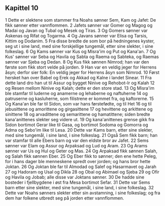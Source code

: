 ## Kapittel 10

1 Dette er slektene som stammer fra Noahs sønner Sem, Kam og Jafet: De fikk sønner etter vannflommen.
2 Jafets sønner var Gomer og Magog og Madai og Javan og Tubal og Mesek og Tiras.
3 Og Gomers sønner var Askenas og Rifat og Togarma.
4 Og Javans sønner var Elisa og Tarsis, Kittim og Dodanim.
5 Fra disse bredte de som bor på hedningenes kyster, seg ut i sine land, med sine forskjellige tungemål, etter sine slekter, i sine folkeslag.
6 Og Kams sønner var Kus og Misra'im og Put og Kana'an.
7 Og Kus' sønner var Seba og Havila og Sabta og Raema og Sabteka, og Raemas sønner var Sjeba og Dedan.
8 Og Kus fikk sønnen Nimrod; han var den første som fikk stort velde på jorden.
9 Han var en veldig jeger for Herrens åsyn; derfor sier folk: En veldig jeger for Herrens åsyn som Nimrod.
10 Først hersket han over Babel og Erek og Akkad og Kalne i landet Sinear.
11 Fra dette land dro han ut til Assur og bygget Ninive og Rehobot-Ir og Kalah
12 og Resen mellom Ninive og Kalah; dette er den store stad.
13 Og Misra'im ble stamfar til luderne og anamerne og lehaberne og naftuherne
14 og patruserne og kasluherne, som filistrene er kommet fra, og kaftorerne.
15 Og Kana'an ble far til Sidon, som var hans førstefødte, og til Het
16 og til jebusittene og amorittene og girgasittene
17 og hevittene og arkittene og sinittene
18 og arvadittene og semarittene og hamatittene; siden bredte kana'anittenes slekter seg videre ut.
19 Og kana'anittenes grense gikk fra Sidon bortimot Gerar like til Gasa, og bortimot Sodoma og Gomorra og Adma og Sebo'im like til Lesa.
20 Dette var Kams barn, etter sine slekter, med sine tungemål, i sine land, i sine folkeslag.
21 Også Sem fikk barn; han var stamfar til alle Ebers barn og var den eldste bror av Jafet.
22 Sems sønner var Elam og Assur og Arpaksad og Lud og Aram.
23 Og Arams sønner var Us og Hul og Geter og Mas.
24 Og Arpaksad fikk sønnen Salah, og Salah fikk sønnen Eber.
25 Og Eber fikk to sønner; den ene hette Peleg, for i hans dager ble menneskene spredt over jorden; og hans bror hette Joktan.
26 Og Joktan ble far til Almodad og Salef og Hasarmavet og Jarah
27 og Hadoram og Usal og Dikla
28 og Obal og Abimael og Sjeba
29 og Ofir og Havila og Jobab; alle disse var Joktans sønner.
30 De hadde sine bosteder i fjellbygdene i øst fra Mesa bortimot Sefar.
31 Dette var Sems barn etter sine slekter, med sine tungemål, i sine land, i sine folkeslag.
32 Dette var Noahs sønners slekter etter sin avstamning, i sine folkeslag; og fra dem har folkene utbredt seg på jorden etter vannflommen.
